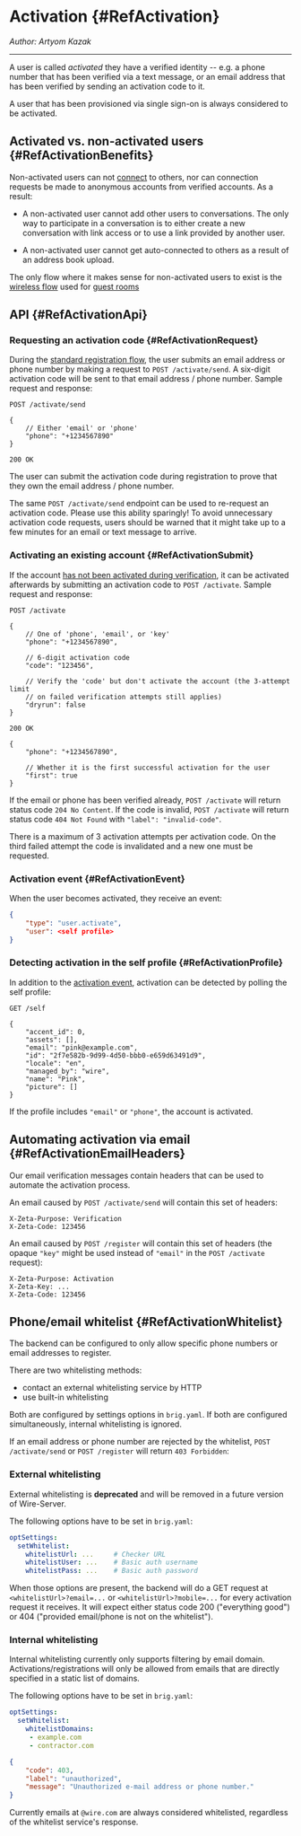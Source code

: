 # Activation {#RefActivation}

_Author: Artyom Kazak_

---

A user is called _activated_ they have a verified identity -- e.g. a phone number that has been verified via a text message, or an email address that has been verified by sending an activation code to it.

A user that has been provisioned via single sign-on is always considered to be activated.

## Activated vs. non-activated users {#RefActivationBenefits}

Non-activated users can not [connect](connection.md) to others, nor can connection requests be made to anonymous accounts from verified accounts. As a result:

* A non-activated user cannot add other users to conversations. The only way to participate in a conversation is to either create a new conversation with link access or to use a link provided by another user.

* A non-activated user cannot get auto-connected to others as a result of an address book upload.

The only flow where it makes sense for non-activated users to exist is the [wireless flow](registration.md#RefRegistrationWireless) used for [guest rooms](https://wire.com/en/features/encrypted-guest-rooms/)

## API {#RefActivationApi}

### Requesting an activation code {#RefActivationRequest}

During the [standard registration flow](registration.md#RefRegistrationStandard), the user submits an email address or phone number by making a request to `POST /activate/send`. A six-digit activation code will be sent to that email address / phone number. Sample request and response:

```
POST /activate/send

{
    // Either 'email' or 'phone'
    "phone": "+1234567890"
}
```

```
200 OK
```

The user can submit the activation code during registration to prove that they own the email address / phone number.

The same `POST /activate/send` endpoint can be used to re-request an activation code. Please use this ability sparingly! To avoid unnecessary activation code requests, users should be warned that it might take up to a few minutes for an email or text message to arrive.

### Activating an existing account {#RefActivationSubmit}

If the account [has not been activated during verification](registration.md#RefRegistrationNoPreverification), it can be activated afterwards by submitting an activation code to `POST /activate`. Sample request and response:

```
POST /activate

{
    // One of 'phone', 'email', or 'key'
    "phone": "+1234567890",

    // 6-digit activation code
    "code": "123456",

    // Verify the 'code' but don't activate the account (the 3-attempt limit
    // on failed verification attempts still applies)
    "dryrun": false
}
```

```
200 OK

{
    "phone": "+1234567890",

    // Whether it is the first successful activation for the user
    "first": true
}
```

If the email or phone has been verified already, `POST /activate` will return status code `204 No Content`. If the code is invalid, `POST /activate` will return status code `404 Not Found` with `"label": "invalid-code"`.

There is a maximum of 3 activation attempts per activation code. On the third failed attempt the code is invalidated and a new one must be requested.

### Activation event {#RefActivationEvent}

When the user becomes activated, they receive an event:

```json
{
    "type": "user.activate",
    "user": <self profile>
}
```

### Detecting activation in the self profile {#RefActivationProfile}

In addition to the [activation event](#RefActivationEvent), activation can be detected by polling the self profile:

```
GET /self

{
    "accent_id": 0,
    "assets": [],
    "email": "pink@example.com",
    "id": "2f7e582b-9d99-4d50-bbb0-e659d63491d9",
    "locale": "en",
    "managed_by": "wire",
    "name": "Pink",
    "picture": []
}
```

If the profile includes `"email"` or `"phone"`, the account is activated.

## Automating activation via email {#RefActivationEmailHeaders}

Our email verification messages contain headers that can be used to automate the activation process.

An email caused by `POST /activate/send` will contain this set of headers:

```
X-Zeta-Purpose: Verification
X-Zeta-Code: 123456
```

An email caused by `POST /register` will contain this set of headers (the opaque `"key"` might be used instead of `"email"` in the `POST /activate` request):

```
X-Zeta-Purpose: Activation
X-Zeta-Key: ...
X-Zeta-Code: 123456
```

## Phone/email whitelist {#RefActivationWhitelist}

The backend can be configured to only allow specific phone numbers or email addresses to register.

There are two whitelisting methods:

 - contact an external whitelisting service by HTTP
 - use built-in whitelisting

Both are configured by settings options in `brig.yaml`. If both are configured simultaneously, internal whitelisting is ignored.

If an email address or phone number are rejected by the whitelist, `POST /activate/send` or `POST /register` will return `403 Forbidden`:

### External whitelisting

External whitelisting is **deprecated** and will be removed in a future version of Wire-Server.

The following options have to be set in `brig.yaml`:

```yaml
optSettings:
  setWhitelist:
    whitelistUrl: ...     # Checker URL
    whitelistUser: ...    # Basic auth username
    whitelistPass: ...    # Basic auth password
```

When those options are present, the backend will do a GET request at `<whitelistUrl>?email=...` or `<whitelistUrl>?mobile=...` for every activation request it receives. It will expect either status code 200 ("everything good") or 404 ("provided email/phone is not on the whitelist").

### Internal whitelisting

Internal whitelisting currently only supports filtering by email domain. Activations/registrations will only be allowed from emails that are directly specified in a static list of domains.

The following options have to be set in `brig.yaml`:

```yaml
optSettings:
  setWhitelist:
    whitelistDomains:
     - example.com
     - contractor.com
```


```json
{
    "code": 403,
    "label": "unauthorized",
    "message": "Unauthorized e-mail address or phone number."
}
```

Currently emails at `@wire.com` are always considered whitelisted, regardless of the whitelist service's response.

